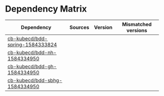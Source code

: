 # Dependency Matrix

Dependency | Sources | Version | Mismatched versions
---------- | ------- | ------- | -------------------
[cb-kubecd/bdd-spring-1584333824](https://github.com/cb-kubecd/bdd-spring-1584333824.git) |  | []() | 
[cb-kubecd/bdd-nh-1584334950](https://github.com/cb-kubecd/bdd-nh-1584334950.git) |  | []() | 
[cb-kubecd/bdd-gh-1584334950](https://github.com/cb-kubecd/bdd-gh-1584334950.git) |  | []() | 
[cb-kubecd/bdd-sbhg-1584334950](https://github.com/cb-kubecd/bdd-sbhg-1584334950.git) |  | []() | 
